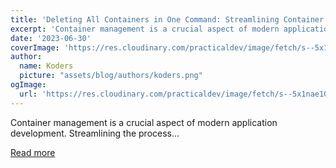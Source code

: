 ```yaml
---
title: 'Deleting All Containers in One Command: Streamlining Container Management'
excerpt: 'Container management is a crucial aspect of modern application development. Streamlining the process...'
date: '2023-06-30'
coverImage: 'https://res.cloudinary.com/practicaldev/image/fetch/s--5x1nae10--/c_imagga_scale,f_auto,fl_progressive,h_420,q_auto,w_1000/https://dev-to-uploads.s3.amazonaws.com/uploads/articles/v3i09na9jkjliqwuo79e.png'
author:
  name: Koders
  picture: "assets/blog/authors/koders.png"
ogImage:
  url: 'https://res.cloudinary.com/practicaldev/image/fetch/s--5x1nae10--/c_imagga_scale,f_auto,fl_progressive,h_420,q_auto,w_1000/https://dev-to-uploads.s3.amazonaws.com/uploads/articles/v3i09na9jkjliqwuo79e.png'
---
```


Container management is a crucial aspect of modern application development. Streamlining the process...

[Read more](https://dev.to/pradumnasaraf/deleting-all-containers-in-one-command-streamlining-container-management-47ng)
